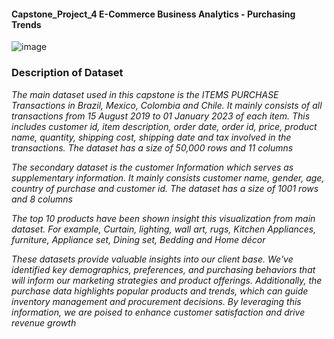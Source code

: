 #### Capstone_Project_4 E-Commerce Business Analytics - Purchasing Trends 

![image](https://github.com/ahwinchan/Capstone_Project_4/assets/144866635/b8aebe94-7964-4488-b103-48dbf50e5905)

### Description of Dataset ###

*The main dataset used in this capstone is the ITEMS PURCHASE Transactions in Brazil, Mexico, Colombia and Chile. It mainly consists of all transactions from 15 August 2019 to 01 January 2023 of each item. This includes customer id, item description, order date, order id, price, product name, quantity, shipping cost, shipping date and tax involved in the transactions. The dataset has a size of 50,000 rows and 11 columns*

*The secondary dataset is the customer Information which serves as supplementary information. It mainly consists customer name, gender, age, country of purchase and customer id. The dataset has a size of 1001 rows and 8 columns*

*The top 10 products have been shown insight this visualization from main dataset.  For example, Curtain, lighting, wall art, rugs, Kitchen Appliances, furniture, Appliance set, Dining set, Bedding and Home décor*

*These datasets provide valuable insights into our client base. We've identified key demographics, preferences, and purchasing behaviors that will inform our marketing strategies and product offerings. Additionally, the purchase data highlights popular products and trends, which can guide inventory management and procurement decisions. By leveraging this information, we are poised to enhance customer satisfaction and drive revenue growth*

